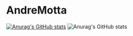 # AndreMotta

[![Anurag's GitHub stats](https://github-readme-stats.vercel.app/api?username=)](https://github.com/anuraghazra/github-readme-stats)
![Anurag's GitHub stats](https://github-readme-stats.vercel.app/api?username=AndreMotta25&count_private=true)
